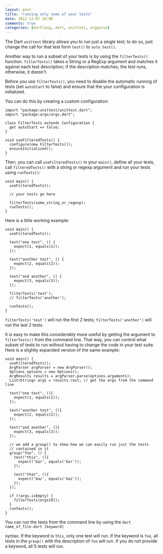 ```yaml
---
layout: post
title: "running only some of your tests"
date: 2012-12-07 10:00
comments: true
categories: [dartlang, dart, unittest, argparse]
---
```

The Dart `unittest` library allows you to run just a single test; to do so,
just change the call for that test form `test()` to `solo_test()`. 

Another way to run a subset of your tests is by using the `filterTests()`
function. `fitlerTests()` takes a String or a RegExp argument and matches
it against each test description; if the description matches, the test 
runs, otherwise, it doesn't. 

Before you use `filterTests()`, you need to disable the automatic running of
tests (set `autoStart` to false) and ensure that the your configuration is
initialized.

You can do this by creating a custom configuration:

    import "package:unittest/unittest.dart";
    import "package:args/args.dart";
    
    class FilterTests extends Configuration {
      get autoStart => false;
    }
    
    void useFilteredTests() {
      configure(new FilterTests());
      ensureInitialized();  
    }
    

Then, you can call `useFilteredTests()` in your `main()`, define all your
tests, call `filteredTests()` with a string or regexp argument and run your
tests using `runTests()`:

    void main() {
      useFilteredTests();

      // your tests go here

      filterTests(some_string_or_regexp);
      runTests();
    }


Here is a little working example:

    void main() {
      useFilteredTests();
      
      test("one test", () {
        expect(1, equals(1));
      }); 
      
      test("another test", () {
        expect(2, equals(2));
      });
      
      test("and another", () {
        expect(3, equals(3));
      });
      
      filterTests('test');
      // filterTests('another');
            
      runTests();
    }

`filterTests('test')` will run the first 2 tests; `filterTests('another')` will
run the last 2 tests.


It is easy to make this _considerably_ more useful by getting the argument to
`filterTests()` from the command line. That way, you can control what subset of
tests to run without having to change the code in your test suite. Here is a
slightly expanded version of the same example: 

    void main() {
      useFilteredTests();
      ArgParser argParser = new ArgParser();
      Options options = new Options();
      ArgResults results = argParser.parse(options.arguments);
      List<String> args = results.rest; // get the args from the command line
       
      test("one test", (){
        expect(1, equals(1));
      }); 
      
      test("another test", (){
        expect(2, equals(2));
      });
      
      test("and another", (){
        expect(3, equals(3));
      });
      
      // we add a group() to show how we can easily run just the tests
      // contained in it
      group("foo", () {
        test("this", (){
          expect('bar', equals('bar'));
        }); 
        
        test("that", (){
          expect('baz', equals('baz'));
        });
      });
      
      if (!args.isEmpty) {
        filterTests(args[0]);
      }
      runTests();
    }

You can run the tests from the command line by using the 
    `dart name_of_file.dart [keyword]`

syntax. If the keyword is `this`, only one test will run. If the keyword is
`foo`, all tests in the `group()` with the description of `foo` will run.
If you do not provide a keyword, all 5 tests will run.

